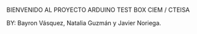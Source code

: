 BIENVENIDO AL PROYECTO 
ARDUINO TEST BOX
CIEM / CTEISA

BY: Bayron Vásquez, Natalia Guzmán y Javier Noriega.
